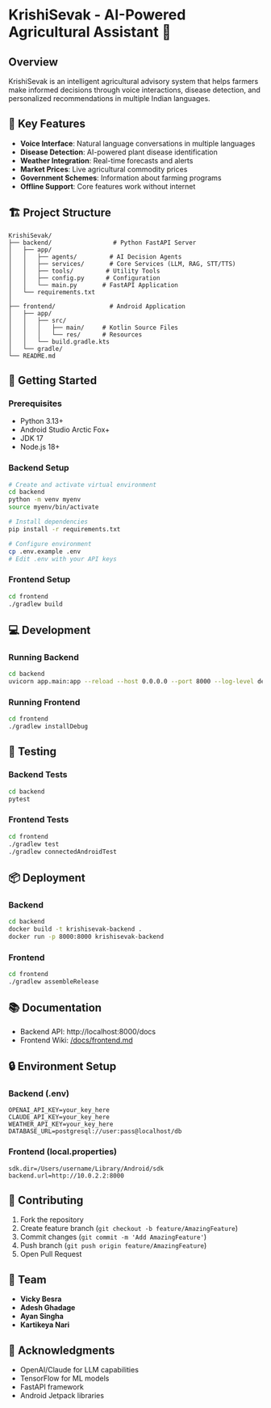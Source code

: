 # KrishiSevak - AI-Powered Agricultural Assistant 🌾

## Overview

KrishiSevak is an intelligent agricultural advisory system that helps farmers make informed decisions through voice interactions, disease detection, and personalized recommendations in multiple Indian languages.

## 🌟 Key Features

- **Voice Interface**: Natural language conversations in multiple languages
- **Disease Detection**: AI-powered plant disease identification 
- **Weather Integration**: Real-time forecasts and alerts
- **Market Prices**: Live agricultural commodity prices
- **Government Schemes**: Information about farming programs
- **Offline Support**: Core features work without internet

## 🏗️ Project Structure

```
KrishiSevak/
├── backend/                 # Python FastAPI Server
│   ├── app/
│   │   ├── agents/         # AI Decision Agents
│   │   ├── services/       # Core Services (LLM, RAG, STT/TTS)
│   │   ├── tools/         # Utility Tools
│   │   ├── config.py      # Configuration
│   │   └── main.py       # FastAPI Application
│   └── requirements.txt
│
├── frontend/               # Android Application
│   ├── app/
│   │   ├── src/
│   │   │   ├── main/     # Kotlin Source Files
│   │   │   └── res/      # Resources
│   │   └── build.gradle.kts
│   └── gradle/
└── README.md
```

## 🚀 Getting Started

### Prerequisites

- Python 3.13+
- Android Studio Arctic Fox+
- JDK 17
- Node.js 18+

### Backend Setup

```bash
# Create and activate virtual environment
cd backend
python -m venv myenv
source myenv/bin/activate

# Install dependencies
pip install -r requirements.txt

# Configure environment
cp .env.example .env
# Edit .env with your API keys
```

### Frontend Setup

```bash
cd frontend
./gradlew build
```

## 💻 Development

### Running Backend

```bash
cd backend
uvicorn app.main:app --reload --host 0.0.0.0 --port 8000 --log-level debug
```

### Running Frontend

```bash
cd frontend
./gradlew installDebug
```

## 🧪 Testing

### Backend Tests

```bash
cd backend
pytest
```

### Frontend Tests

```bash
cd frontend
./gradlew test
./gradlew connectedAndroidTest
```

## 📦 Deployment

### Backend

```bash
cd backend
docker build -t krishisevak-backend .
docker run -p 8000:8000 krishisevak-backend
```

### Frontend

```bash
cd frontend
./gradlew assembleRelease
```

## 📚 Documentation

- Backend API: http://localhost:8000/docs
- Frontend Wiki: [/docs/frontend.md](/docs/frontend.md)

## 🔒 Environment Setup

### Backend (.env)
```plaintext
OPENAI_API_KEY=your_key_here
CLAUDE_API_KEY=your_key_here
WEATHER_API_KEY=your_key_here
DATABASE_URL=postgresql://user:pass@localhost/db
```

### Frontend (local.properties)
```plaintext
sdk.dir=/Users/username/Library/Android/sdk
backend.url=http://10.0.2.2:8000
```

## 🤝 Contributing

1. Fork the repository
2. Create feature branch (`git checkout -b feature/AmazingFeature`)
3. Commit changes (`git commit -m 'Add AmazingFeature'`)
4. Push branch (`git push origin feature/AmazingFeature`)
5. Open Pull Request
## 👥 Team

- **Vicky Besra** 
- **Adesh Ghadage**
- **Ayan Singha**
- **Kartikeya Nari**

## 🙏 Acknowledgments

- OpenAI/Claude for LLM capabilities
- TensorFlow for ML models
- FastAPI framework
- Android Jetpack libraries